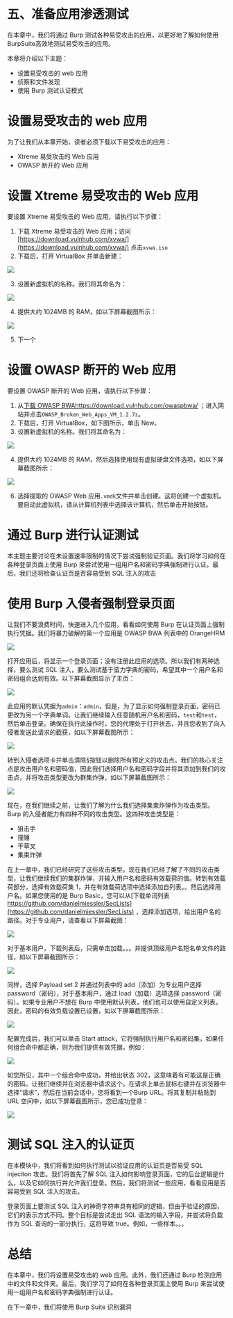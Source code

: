 # 五、准备应用渗透测试

在本章中，我们将通过 Burp 测试各种易受攻击的应用，以更好地了解如何使用 BurpSuite高效地测试易受攻击的应用。

本章将介绍以下主题：

*   设置易受攻击的 web 应用
*   侦察和文件发现
*   使用 Burp 测试认证模式

# 设置易受攻击的 web 应用

为了让我们从本章开始，读者必须下载以下易受攻击的应用：

*   Xtreme 易受攻击的 Web 应用
*   OWASP 断开的 Web 应用

# 设置 Xtreme 易受攻击的 Web 应用

要设置 Xtreme 易受攻击的 Web 应用，请执行以下步骤：

1.  下载 Xtreme 易受攻击的 Web 应用；访问[https://download.vulnhub.com/xvwa/](https://download.vulnhub.com/xvwa/) 点击`xvwa.iso`
2.  下载后，打开 VirtualBox 并单击新建：

![](img/a86747de-adb5-4943-9075-10961de7fba1.png)

3.  设置新虚拟机的名称。我们将其命名为：

![](img/80d4adf4-e585-4d98-8014-2f5463b15c48.png)

4.  提供大约 1024MB 的 RAM，如以下屏幕截图所示：

![](img/cb8b621f-fb84-4a08-8b58-2f476f3b2ee8.png)

5.  下一个

# 设置 OWASP 断开的 Web 应用

要设置 OWASP 断开的 Web 应用，请执行以下步骤：

1.  从[下载 OWASP BWAhttps://download.vulnhub.com/owaspbwa/](https://download.vulnhub.com/owaspbwa/) ；进入网站并点击`OWASP_Broken_Web_Apps_VM_1.2.7z`。
2.  下载后，打开 VirtualBox，如下图所示，单击 New。
3.  设置新虚拟机的名称。我们将其命名为：

![](img/5893c761-1f94-4240-a41c-5c9158398ea6.png)

4.  提供大约 1024MB 的 RAM，然后选择使用现有虚拟硬盘文件选项，如以下屏幕截图所示：

![](img/9c04b8ce-c9ab-4672-b432-581f8c4bd3e4.png)

6.  选择提取的 OWASP Web 应用`.vmdk`文件并单击创建。这将创建一个虚拟机。要启动此虚拟机，请从计算机列表中选择该计算机，然后单击开始按钮。

# 通过 Burp 进行认证测试

本主题主要讨论在未设置速率限制的情况下尝试强制验证页面。我们将学习如何在各种登录页面上使用 Burp 来尝试使用一组用户名和密码字典强制进行认证。最后，我们还将检查认证页是否容易受到 SQL 注入的攻击

# 使用 Burp 入侵者强制登录页面

让我们不要浪费时间，快速进入几个应用，看看如何使用 Burp 在认证页面上强制执行凭据。我们将暴力破解的第一个应用是 OWASP BWA 列表中的 OrangeHRM

![](img/b68a9314-73a9-448e-8841-5bff0669f1c4.png)

打开应用后，将显示一个登录页面；没有注册此应用的选项。所以我们有两种选择，要么测试 SQL 注入，要么测试基于蛮力字典的密码，希望其中一个用户名和密码组合达到有效。以下屏幕截图显示了主页：

![](img/c69978bb-809f-4c5a-ba2c-ddf25fd741f8.png)

此应用的默认凭据为`admin`：`admin`，但是，为了显示如何强制登录页面，密码已更改为另一个字典单词。让我们继续输入任意随机用户名和密码，`test`和`test`，然后单击登录。确保在执行此操作时，您的代理处于打开状态，并且您收到了向入侵者发送此请求的截获，如以下屏幕截图所示：

![](img/3ce96fac-ce63-4b5c-b79b-8c9671988a5b.png)

转到入侵者选项卡并单击清除§按钮以删除所有预定义的攻击点。我们的核心关注点是攻击用户名和密码值，因此我们选择用户名和密码字段并将其添加到我们的攻击点，并将攻击类型更改为群集炸弹，如以下屏幕截图所示：

![](img/657a6572-c8a7-40cd-a3a4-91c41e77f54d.png)

现在，在我们继续之前，让我们了解为什么我们选择集束炸弹作为攻击类型。Burp 的入侵者能力有四种不同的攻击类型。这四种攻击类型是：

*   狙击手
*   撞锤
*   干草叉
*   集束炸弹

在上一章中，我们已经研究了这些攻击类型。现在我们已经了解了不同的攻击类型，让我们继续我们的集群炸弹，并输入用户名和密码有效载荷的值。转到有效载荷部分，选择有效载荷集 1，并在有效载荷选项中选择添加自列表。。然后选择用户名。如果您使用的是 Burp Basic，您可以从[下载单词列表 https://github.com/danielmiessler/SecLists](https://github.com/danielmiessler/SecLists) ，选择添加选项，给出用户名的路径。对于专业用户，请查看以下屏幕截图：

![](img/283f0b74-34f0-492f-a573-e00a88716800.png)

对于基本用户，下载列表后，只需单击加载。。。并提供顶级用户名短名单文件的路径，如以下屏幕截图所示：

![](img/76fd4f0c-6776-4ac0-9957-536f95fb10a3.png)

同样，选择 Payload set 2 并通过列表中的 add（添加）为专业用户选择 password（密码），对于基本用户，通过 load（加载）选项选择 password（密码）。如果专业用户不想在 Burp 中使用默认列表，他们也可以使用自定义列表。因此，密码的有效负载设置已设置，如以下屏幕截图所示：

![](img/e8099b04-f4e3-49e8-b4df-28ab20d2afbe.png)

配置完成后，我们可以单击 Start attack，它将强制执行用户名和密码集，如果任何组合命中都正确，则为我们提供有效凭据，例如：

![](img/95c9ac8c-9548-4974-8901-d592c8acb198.png)

如您所见，其中一个组合命中成功，并给出状态 302，这意味着有可能这是正确的密码。让我们继续并在浏览器中请求这个。在请求上单击鼠标右键并在浏览器中选择“请求”，然后在当前会话中，您将看到一个Burp URL。将其复制并粘贴到 URL 空间中，如以下屏幕截图所示，您已成功登录：

![](img/d49069ea-b3b3-4c81-8065-7c195a7c97dd.png)

# 测试 SQL 注入的认证页

在本模块中，我们将看到如何执行测试以验证应用的认证页是否易受 SQL injeciton 攻击。我们将首先了解 SQL 注入如何影响登录页面，它的后台逻辑是什么，以及它如何执行并允许我们登录。然后，我们将测试一些应用，看看应用是否容易受到 SQL 注入的攻击。

登录页面上要测试 SQL 注入的神奇字符串具有相同的逻辑，但由于验证的原因，它们的表示方式不同。整个目标是尝试走出 SQL 语法的输入字段，并尝试将负载作为 SQL 查询的一部分执行，这将导致 true。例如，一些样本。。。

# 总结

在本章中，我们将设置易受攻击的 web 应用。此外，我们还通过 Burp 检测应用中的文件和文件夹。最后，我们学习了如何在各种登录页面上使用 Burp 来尝试使用一组用户名和密码字典强制进行认证。

在下一章中，我们将使用 Burp Suite 识别漏洞